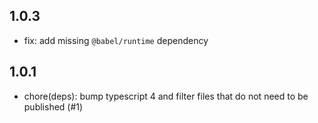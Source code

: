 ## 1.0.3

- fix: add missing `@babel/runtime` dependency

## 1.0.1

- chore(deps): bump typescript 4 and filter files that do not need to be published (#1)
